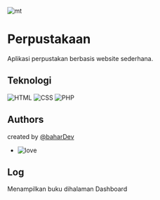 
![mt](https://img.shields.io/badge/Maintained%3F-yes-green.svg)
# Perpustakaan
Aplikasi perpustakan berbasis website sederhana.
## Teknologi
![HTML](https://img.shields.io/badge/HTML-239120?style=for-the-badge&logo=html5&logoColor=white)
![CSS](https://img.shields.io/badge/CSS3-1572B6?style=for-the-badge&logo=css3&logoColor=white)
![PHP](https://img.shields.io/badge/PHP-777BB4?style=for-the-badge&logo=php&logoColor=white)
## Authors
created by [@baharDev](https://www.youtube.com/c/BaharDev) 
- ![love](http://ForTheBadge.com/images/badges/built-with-love.svg)


## Log
Menampilkan buku dihalaman Dashboard